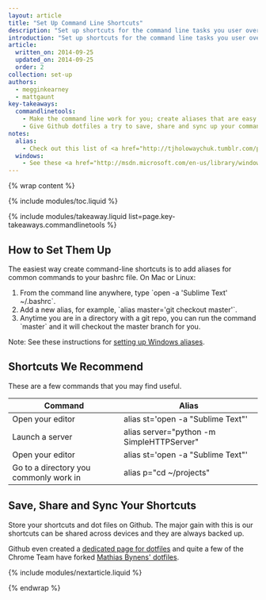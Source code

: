 ```yaml
---
layout: article
title: "Set Up Command Line Shortcuts"
description: "Set up shortcuts for the command line tasks you user over and over again. If you find yourself typing the same thing in your command line over and over again then this will alleviate that."
introduction: "Set up shortcuts for the command line tasks you user over and over again. If you find yourself typing the same thing in your command line over and over again then this will alleviate that."
article:
  written_on: 2014-09-25
  updated_on: 2014-09-25
  order: 2
collection: set-up
authors:
  - megginkearney
  - mattgaunt
key-takeaways:
  commandlinetools:
    - Make the command line work for you; create aliases that are easy to remember and fast to type.
    - Give Github dotfiles a try to save, share and sync up your command line shortcuts.
notes:
  alias:
    - Check out this list of <a href="http://tjholowaychuk.tumblr.com/post/26904939933/git-extras-introduction-screencast"> Git aliases</a>.
  windows:
    - See these <a href="http://msdn.microsoft.com/en-us/library/windows/desktop/ms682057(v=vs.85).aspx">instructions for setting up Windows aliases</a>.
---
```

{% wrap content %}

{% include modules/toc.liquid %}

{% include modules/takeaway.liquid list=page.key-takeaways.commandlinetools %}

## How to Set Them Up

The easiest way create command-line shortcuts is to add aliases for common
commands to your bashrc file. On Mac or Linux:

1. From the command line anywhere, type \`open -a 'Sublime Text' ~/.bashrc\`.
1. Add a new alias, for example, \`alias master='git checkout master'\`.
1. Anytime you are in a directory with a git repo, you can run the command
   \`master\` and it will checkout the master branch for you.

Note: See these instructions for [setting up Windows
aliases](http://msdn.microsoft.com/en-us/library/windows/desktop/ms682057(v=vs.85).aspx).

## Shortcuts We Recommend

These are a few commands that you may find useful.

<table class="table-2 tc-heavyright">
  <colgroup>
    <col span="1" />
    <col span="1" />
  </colgroup>
  <thead>
    <tr>
      <th data-th="Command">Command</th>
      <th data-th="Alias">Alias</th>
    </tr>
  </thead>
  <tbody>
    <tr>
      <td data-th="Command">Open your editor</td>
      <td data-th="Alias">alias st='open -a "Sublime Text"'</td>
    </tr>
    <tr>
      <td data-th="Command">Launch a server</td>
      <td data-th="Alias">alias server="python -m SimpleHTTPServer"</td>
    </tr>
    <tr>
      <td data-th="Command">Open your editor</td>
      <td data-th="Alias">alias st='open -a "Sublime Text"'</td>
    </tr>
    <tr>
      <td data-th="Command">Go to a directory you commonly work in</td>
      <td data-th="Alias">alias p="cd ~/projects"</td>
    </tr>
  </tbody>
</table>


## Save, Share and Sync Your Shortcuts

Store your shortcuts and dot files on Github. The major gain with this is
our shortcuts can be shared across devices and they are always backed up.

Github even created a [dedicated page for dotfiles](http://dotfiles.github.io/)
and quite  a few of the Chrome Team have forked
[Mathias Bynens' dotfiles](https://github.com/mathiasbynens/dotfiles).

{% include modules/nextarticle.liquid %}

{% endwrap %}

